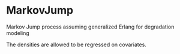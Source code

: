 # MarkovJump
Markov Jump process assuming generalized Erlang for degradation modeling

The densities are allowed to be regressed on covariates.